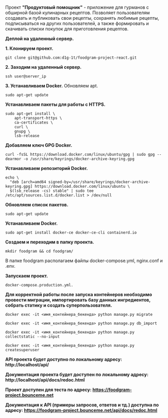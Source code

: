 Проект **"Продуктовый помощник"** - приложение для гурманов с обширной базой кулинарных рецептов. Позволяет пользователям создавать и публиковать свои рецепты, сохранять любимые рецепты, подписываться на других пользователей, а также формировать и скачивать списки покупок для приготовления рецептов.

**Деплой на удаленный сервер.**

**1. Клонируем проект.**
```
git clone git@github.com:d1g-1t/foodgram-project-react.git
```

**2. Заходим на удаленный сервер.**
```
ssh user@server_ip
```

**3. Устанавливаем Docker.**
Обновляем apt.
```
sudo apt-get update
```

**Устанавливаем пакеты для работы с HTTPS.**
```
sudo apt-get install \
    apt-transport-https \
    ca-certificates \
    curl \
    gnupg \
    lsb-release
```

**Добавляем ключ GPG Docker.**
```
curl -fsSL https://download.docker.com/linux/ubuntu/gpg | sudo gpg --dearmor -o /usr/share/keyrings/docker-archive-keyring.gpg
```

**Устанавливаем репозиторий Docker.**
```
echo \
  "deb [arch=amd64 signed-by=/usr/share/keyrings/docker-archive-keyring.gpg] https://download.docker.com/linux/ubuntu \
  $(lsb_release -cs) stable" | sudo tee /etc/apt/sources.list.d/docker.list > /dev/null
```

**Обновляем список пакетов.**
```
sudo apt-get update
```

**Устанавливаем Docker.**
```
sudo apt-get install docker-ce docker-ce-cli containerd.io
```

**Cоздаем и переходим в папку проекта.**
```
mkdir foodgram && cd foodgram/
```
В папке foodgram располагаем файлы docker-compose.yml, nginx.conf и .env.

**Запускаем проект.**
```
docker-compose.production.yml.
```

**Для корректной работы после запуска контейнеров необходимо провести миграции, импортировать базу данных ингредиентов, собрать статику и создать суперпользователя.**
```
docker exec -it <имя_контейнера_бекенда> python manage.py migrate

docker exec -it <имя_контейнера_бекенда> python manage.py db_import

docker exec -it <имя_контейнера_бекенда> python manage.py collectstatic --no-input

docker exec -it <имя_контейнера_бекенда> python manage.py createsuperuser
```

**API проекта будет доступно по локальному адресу: http://localhost/api/**

**Документация проекта будет доступен по локальному адресу: http://localhost/api/docs/redoc.html**

**Проект доступен для теста по адресу: https://foodgram-project.bounceme.net**

**Документация к API (примеры запросов, ответов и тд.) доступна по адресу: https://foodgram-project.bounceme.net/api/docs/redoc.html**
